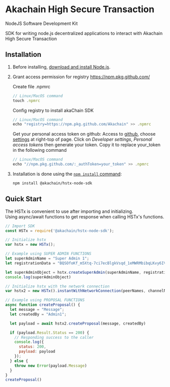 # Akachain High Secure Transaction
NodeJS Software Development Kit

SDK for writing node.js decentralized applications to interact with Akachain High Secure Transaction

## Installation

1. Before installing, [download and install Node.js](https://nodejs.org/en/download/).

2. Grant access permission for registry https://npm.pkg.github.com/

    Create file .npmrc
    ```js
    // Linux/MacOS command
    touch .npmrc
    ```
    Config registry to install akaChain SDK
    ```js
    // Linux/MacOS command
    echo "registry=https://npm.pkg.github.com/Akachain" >> .npmrc
    ```
    Get your personal access token on github:
    Access to [github](https://github.com), choose [settings](https://github.com/settings/profile) at right-top of page. Click on _Developer settings_, _Personal access tokens_ then generate your token. Copy it to replace your_token in the following command
    ```js
    // Linux/MacOS command
    echo "//npm.pkg.github.com/:_authToken=your_token" >> .npmrc
    ```

3. Installation is done using the
[`npm install` command](https://docs.npmjs.com/getting-started/installing-npm-packages-locally):

    ```bash
    npm install @akachain/hstx-node-sdk
    ```

## Quick Start

The HSTx is convenient to use after importing and initializing.  
Using async/await functions to get response when calling HSTx's functions.

```js
// Import SDK
const HSTx = require('@akachain/hstx-node-sdk');

// Initialize hstx
var hstx = new HSTx();

// Example using SUPER ADMIN FUNCTIONS
let superAdminName = "Super Admin 1";
let registrationData = "BQSOfoKf_m5Xtq-7ci7ecBlgkVsqd_1eMWRMbibqLKvy6IVkq4XvSE4E603Ax31Yzqvmijv1zrtymGC137142GdDQKE3-Vu6KyvA__1qBtHMQ453D1fcwHeNZYG0jQgI7rXrUt7p-7n38qIxzfjptZyQOwVE0h1Fl6sib2OYknpj53QwggE0MIHboAMCAQICCnd4pWTIyIslRLQwCgYIKoZIzj0EAwIwFTETMBEGA1UEAxMKVTJGIElzc3VlcjAaFwswMDAxMDEwMDAwWhcLMDAwMTAxMDAwMFowFTETMBEGA1UEAxMKVTJGIERldmljZTBZMBMGByqGSM49AgEGCCqGSM49AwEHA0IABI5vkvXlovobtYfUv2QGambtWJ62i3koZvB3iRHIkwQeb0fCWNnxIo0p-XqbEBkV7LMqy0y-plss896MGsQibXCjFzAVMBMGCysGAQQBguUcAgEBBAQDAgQwMAoGCCqGSM49BAMCA0gAMEUCIQDBo6aOLxanIUYnBX9iu3KMngPnobpi0EZSTkVtLC8_cwIgC1945RGqGBKfbyNtkhMifZK05n7fU-gW37Bdnci5D94wRAIgUYdDQLq2DAldyTI4UZVeTSJ5k9lPJ8802OcsWlBpdY8CIDGFY4Ux8i2tcFdQHeQsAWMn_X3pZrBigw6WqcfRg-ns";

let superAdminObject = hstx.createSuperAdmin(superAdminName, registrationData)
console.log(superAdminObject)
```

```js
// Initialize hstx with the network connection
var hstx2 = new HSTx().instantWithNetworkConnection(peerNames, channelName, chaincodeName, orgName, userName);

// Example using PROPOSAL FUNCTIONS
async function createProposal() {
  let message = "Message";
  let createdBy = "Admin1";

  let payload = await hstx2.createProposal(message, createdBy)

  if (payload.Result.Status == 200) {
    // Responding success to the caller
    console.log({
      status: 200,
      payload: payload
    });
  } else {
    throw new Error(payload.Message)
  }
}
createProposal()
```